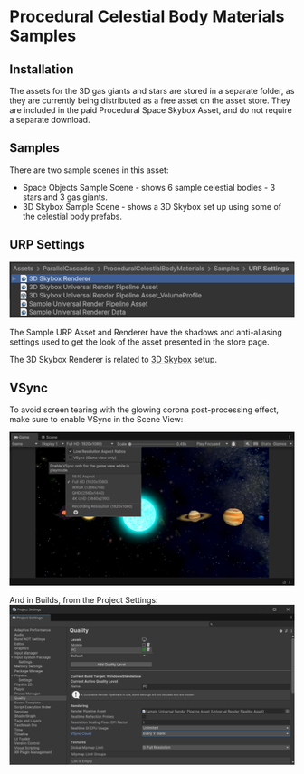 # Procedural Celestial Body Materials Samples

## Installation
The assets for the 3D gas giants and stars are stored in a separate folder, as they are currently being distributed as a free asset on the asset store. They are included in the paid Procedural Space Skybox Asset, and do not require a separate download.

## Samples
There are two sample scenes in this asset:

- Space Objects Sample Scene - shows 6 sample celestial bodies - 3 stars and 3 gas giants.
- 3D Skybox Sample Scene - shows a 3D Skybox set up using some of the celestial body prefabs.

## URP Settings

![URP Settings Project](../assets/images/3d-skybox/3d-skybox-renderer-asset.png)

The Sample URP Asset and Renderer have the shadows and anti-aliasing settings used to get the look of the asset presented in the store page.

The 3D Skybox Renderer is related to [3D Skybox](../3d-skybox.md) setup.

## VSync

To avoid screen tearing with the glowing corona post-processing effect, make sure to enable VSync in the Scene View:

![Scene VSync Settings](../assets/images/procedural-celestial-bodies/scene-vsync.png)

And in Builds, from the Project Settings:
![Build VSync Settings](../assets/images/procedural-celestial-bodies/build-vsync.png)

